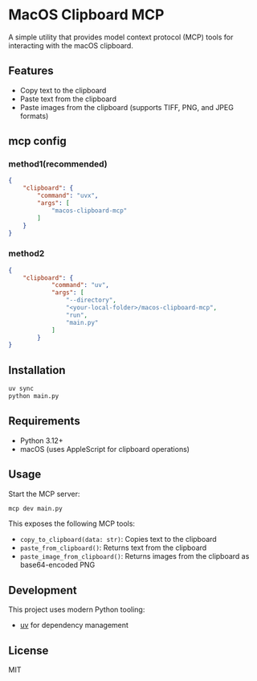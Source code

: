 # MacOS Clipboard MCP

A simple utility that provides model context protocol (MCP) tools for interacting with the macOS clipboard.

## Features

- Copy text to the clipboard
- Paste text from the clipboard
- Paste images from the clipboard (supports TIFF, PNG, and JPEG formats)

## mcp config


### method1(recommended)
```json
{
    "clipboard": {
        "command": "uvx",
        "args": [
            "macos-clipboard-mcp"
        ]
    }
}
```

### method2

```json
{
    "clipboard": {
            "command": "uv",
            "args": [
                "--directory",
                "<your-local-folder>/macos-clipboard-mcp",
                "run",
                "main.py"
            ]
        }
}
```


## Installation

```bash
uv sync
python main.py
```

## Requirements

- Python 3.12+
- macOS (uses AppleScript for clipboard operations)

## Usage

Start the MCP server:

```bash
mcp dev main.py
```

This exposes the following MCP tools:

- `copy_to_clipboard(data: str)`: Copies text to the clipboard
- `paste_from_clipboard()`: Returns text from the clipboard
- `paste_image_from_clipboard()`: Returns images from the clipboard as base64-encoded PNG

## Development

This project uses modern Python tooling:

- [uv](https://github.com/astral-sh/uv) for dependency management

## License

MIT
